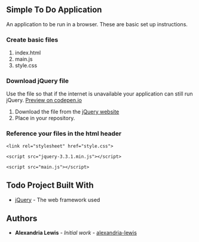 ## Simple To Do Application
An application to be run in a browser. These are basic set up instructions.

### Create basic files
1. index.html
2. main.js
3. style.css

### Download jQuery file
Use the file so that if the internet is unavailable your application can still run jQuery.
[Preview on codepen.io](https://codepen.io/lexria/pen/xazeGx)

1. Download the file from the [jQuery website](https://jquery.com/download/)
2. Place in your repository.

### Reference your files in the html header

```
<link rel="stylesheet" href="style.css">
```
```
<script src="jquery-3.3.1.min.js"></script>
```
```
<script src="main.js"></script>
```

## Todo Project Built With

* [jQuery](https://api.jquery.com/) - The web framework used

## Authors

* **Alexandria Lewis** - *Initial work* - [alexandria-lewis](https://github.com/alexandria-lewis)
